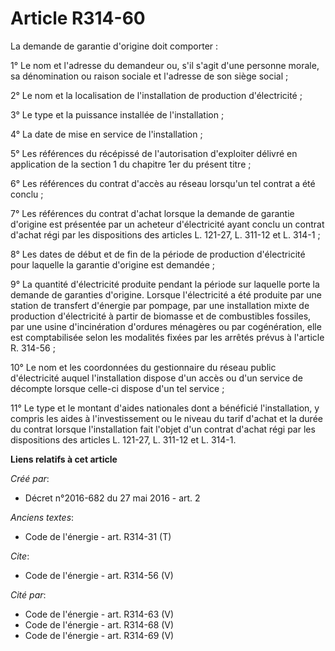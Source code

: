 # Article R314-60

La demande de garantie d'origine doit comporter :

1° Le nom et l'adresse du demandeur ou, s'il s'agit d'une personne morale, sa dénomination ou raison sociale et l'adresse de
son siège social ; 

2° Le nom et la localisation de l'installation de production d'électricité ; 

3° Le type et la puissance installée de l'installation ; 

4° La date de mise en service de l'installation ; 

5° Les références du récépissé de l'autorisation d'exploiter délivré en application de la section 1 du chapitre 1er du
présent titre ; 

6° Les références du contrat d'accès au réseau lorsqu'un tel contrat a été conclu ; 

7° Les références du contrat d'achat lorsque la demande de garantie d'origine est présentée par un acheteur d'électricité
ayant conclu un contrat d'achat régi par les dispositions des articles L. 121-27, L. 311-12 et L. 314-1 ; 

8° Les dates de début et de fin de la période de production d'électricité pour laquelle la garantie d'origine est demandée ; 

9° La quantité d'électricité produite pendant la période sur laquelle porte la demande de garanties d'origine. Lorsque
l'électricité a été produite par une station de transfert d'énergie par pompage, par une installation mixte de production
d'électricité à partir de biomasse et de combustibles fossiles, par une usine d'incinération d'ordures ménagères ou par
cogénération, elle est comptabilisée selon les modalités fixées par les arrêtés prévus à l'article R. 314-56 ; 

10° Le nom et les coordonnées du gestionnaire du réseau public d'électricité auquel l'installation dispose d'un accès ou d'un
service de décompte lorsque celle-ci dispose d'un tel service ; 

11° Le type et le montant d'aides nationales dont a bénéficié l'installation, y compris les aides à l'investissement ou le
niveau du tarif d'achat et la durée du contrat lorsque l'installation fait l'objet d'un contrat d'achat régi par les
dispositions des articles L. 121-27, L. 311-12 et L. 314-1.

**Liens relatifs à cet article**

_Créé par_:

  - Décret n°2016-682 du 27 mai 2016 - art. 2

_Anciens textes_:

  - Code de l'énergie - art. R314-31 (T)

_Cite_:

  - Code de l'énergie - art. R314-56 (V)

_Cité par_:

  - Code de l'énergie - art. R314-63 (V)
  - Code de l'énergie - art. R314-68 (V)
  - Code de l'énergie - art. R314-69 (V)
